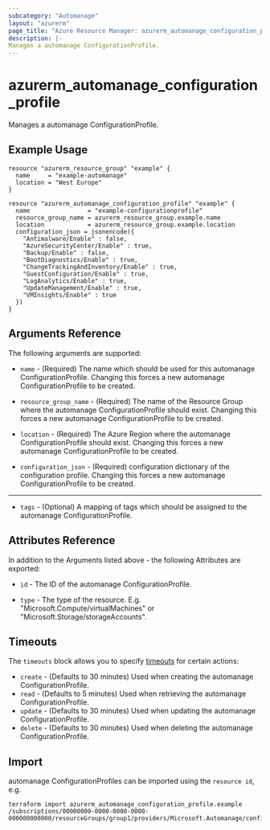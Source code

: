 ```yaml
---
subcategory: "Automanage"
layout: "azurerm"
page_title: "Azure Resource Manager: azurerm_automanage_configuration_profile"
description: |-
Manages a automanage ConfigurationProfile.
---
```


# azurerm_automanage_configuration_profile

Manages a automanage ConfigurationProfile.

## Example Usage

```hcl
resource "azurerm_resource_group" "example" {
  name     = "example-automanage"
  location = "West Europe"
}

resource "azurerm_automanage_configuration_profile" "example" {
  name                = "example-configurationprofile"
  resource_group_name = azurerm_resource_group.example.name
  location            = azurerm_resource_group.example.location
  configuration_json = jsonencode({
    "Antimalware/Enable" : false,
    "AzureSecurityCenter/Enable" : true,
    "Backup/Enable" : false,
    "BootDiagnostics/Enable" : true,
    "ChangeTrackingAndInventory/Enable" : true,
    "GuestConfiguration/Enable" : true,
    "LogAnalytics/Enable" : true,
    "UpdateManagement/Enable" : true,
    "VMInsights/Enable" : true
  })
}
```

## Arguments Reference

The following arguments are supported:

* `name` - (Required) The name which should be used for this automanage ConfigurationProfile. Changing this forces a new automanage ConfigurationProfile to be created.

* `resource_group_name` - (Required) The name of the Resource Group where the automanage ConfigurationProfile should exist. Changing this forces a new automanage ConfigurationProfile to be created.

* `location` - (Required) The Azure Region where the automanage ConfigurationProfile should exist. Changing this forces a new automanage ConfigurationProfile to be created.

* `configuration_json` - (Required) configuration dictionary of the configuration profile. Changing this forces a new automanage ConfigurationProfile to be created.

---

* `tags` - (Optional) A mapping of tags which should be assigned to the automanage ConfigurationProfile.

## Attributes Reference

In addition to the Arguments listed above - the following Attributes are exported:

* `id` - The ID of the automanage ConfigurationProfile.

* `type` - The type of the resource. E.g. "Microsoft.Compute/virtualMachines" or "Microsoft.Storage/storageAccounts".

## Timeouts

The `timeouts` block allows you to specify [timeouts](https://www.terraform.io/docs/configuration/resources.html#timeouts) for certain actions:

* `create` - (Defaults to 30 minutes) Used when creating the automanage ConfigurationProfile.
* `read` - (Defaults to 5 minutes) Used when retrieving the automanage ConfigurationProfile.
* `update` - (Defaults to 30 minutes) Used when updating the automanage ConfigurationProfile.
* `delete` - (Defaults to 30 minutes) Used when deleting the automanage ConfigurationProfile.

## Import

automanage ConfigurationProfiles can be imported using the `resource id`, e.g.

```shell
terraform import azurerm_automanage_configuration_profile.example /subscriptions/00000000-0000-0000-0000-000000000000/resourceGroups/group1/providers/Microsoft.Automanage/configurationProfiles/configurationProfile1
```

